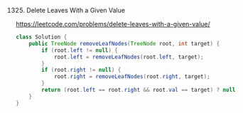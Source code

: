 1325. Delete Leaves With a Given Value

https://leetcode.com/problems/delete-leaves-with-a-given-value/

```Java
class Solution {
    public TreeNode removeLeafNodes(TreeNode root, int target) {
        if (root.left != null) {
            root.left = removeLeafNodes(root.left, target);
        }
        if (root.right != null) {
            root.right = removeLeafNodes(root.right, target);
        }
        return (root.left == root.right && root.val == target) ? null : root;
    }
}
```